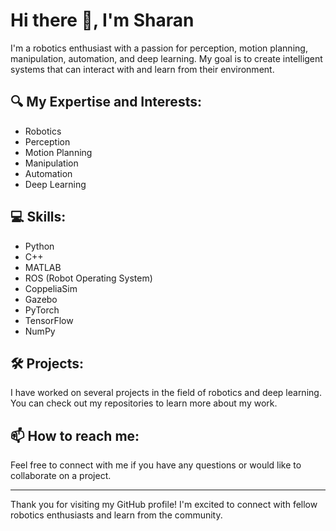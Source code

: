 # Hi there 👋, I'm Sharan

I'm a robotics enthusiast with a passion for perception, motion planning, manipulation, automation, and deep learning. My goal is to create intelligent systems that can interact with and learn from their environment.

## 🔍 My Expertise and Interests:
- Robotics
- Perception
- Motion Planning
- Manipulation
- Automation
- Deep Learning

## 💻 Skills:
- Python
- C++
- MATLAB
- ROS (Robot Operating System)
- CoppeliaSim
- Gazebo
- PyTorch
- TensorFlow
- NumPy

## 🛠️ Projects:
I have worked on several projects in the field of robotics and deep learning. You can check out my repositories to learn more about my work.

## 📫 How to reach me:
Feel free to connect with me if you have any questions or would like to collaborate on a project.

---

Thank you for visiting my GitHub profile! I'm excited to connect with fellow robotics enthusiasts and learn from the community.
